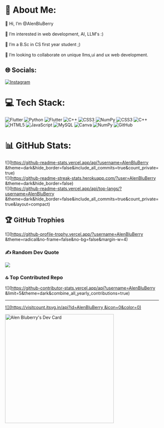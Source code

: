 
# 💫 About Me:
👋 Hi, I’m @AlenBluBerry<br><br>👀 I’m interested in web development, AI, LLM's :)<br><br>🌱 I’m a B.Sc in CS first year student ;)<br><br>💞️ I’m looking to collaborate on unique llms,ui and ux web development.


## 🌐 Socials:
[![Instagram](https://img.shields.io/badge/Instagram-%23E4405F.svg?logo=Instagram&logoColor=white)](https://instagram.com/alenbluberry ) 

# 💻 Tech Stack:
![Flutter](https://img.shields.io/badge/Flutter-%2302569B.svg?style=for-the-badge&logo=Flutter&logoColor=white) ![Python](https://img.shields.io/badge/python-3670A0?style=for-the-badge&logo=python&logoColor=ffdd54) ![Flutter](https://img.shields.io/badge/Flutter-%2302569B.svg?style=for-the-badge&logo=Flutter&logoColor=white) ![C++](https://img.shields.io/badge/c++-%2300599C.svg?style=for-the-badge&logo=c%2B%2B&logoColor=white) ![CSS3](https://img.shields.io/badge/css3-%231572B6.svg?style=for-the-badge&logo=css3&logoColor=white) ![NumPy](https://img.shields.io/badge/numpy-%23013243.svg?style=for-the-badge&logo=numpy&logoColor=white) ![CSS3](https://img.shields.io/badge/css3-%231572B6.svg?style=for-the-badge&logo=css3&logoColor=white) ![C++](https://img.shields.io/badge/c++-%2300599C.svg?style=for-the-badge&logo=c%2B%2B&logoColor=white) ![HTML5](https://img.shields.io/badge/html5-%23E34F26.svg?style=for-the-badge&logo=html5&logoColor=white) ![JavaScript](https://img.shields.io/badge/javascript-%23323330.svg?style=for-the-badge&logo=javascript&logoColor=%23F7DF1E) ![MySQL](https://img.shields.io/badge/mysql-4479A1.svg?style=for-the-badge&logo=mysql&logoColor=white) ![Canva](https://img.shields.io/badge/Canva-%2300C4CC.svg?style=for-the-badge&logo=Canva&logoColor=white) ![NumPy](https://img.shields.io/badge/numpy-%23013243.svg?style=for-the-badge&logo=numpy&logoColor=white) ![GitHub](https://img.shields.io/badge/github-%23121011.svg?style=for-the-badge&logo=github&logoColor=white)
# 📊 GitHub Stats:
![](https://github-readme-stats.vercel.app/api?username=AlenBluBerry &theme=dark&hide_border=false&include_all_commits=true&count_private=true)<br/>
![](https://github-readme-streak-stats.herokuapp.com/?user=AlenBluBerry &theme=dark&hide_border=false)<br/>
![](https://github-readme-stats.vercel.app/api/top-langs/?username=AlenBluBerry &theme=dark&hide_border=false&include_all_commits=true&count_private=true&layout=compact)

## 🏆 GitHub Trophies
![](https://github-profile-trophy.vercel.app/?username=AlenBluBerry &theme=radical&no-frame=false&no-bg=false&margin-w=4)

### ✍️ Random Dev Quote
![](https://quotes-github-readme.vercel.app/api?type=horizontal&theme=tokyonight)

### 🔝 Top Contributed Repo
![](https://github-contributor-stats.vercel.app/api?username=AlenBluBerry &limit=5&theme=dark&combine_all_yearly_contributions=true)

---
[![](https://visitcount.itsvg.in/api?id=AlenBluBerry &icon=0&color=0)](https://visitcount.itsvg.in)

<!-- Proudly created with GPRM ( https://gprm.itsvg.in ) -->


<a href="https://app.daily.dev/alenbluberry"><img src="https://api.daily.dev/devcards/v2/09QVivkggxMIWb8C4u1V3.png?type=default&r=aab" width="356" alt="Alen Bluberry's Dev Card"/></a>